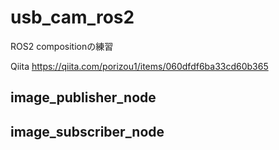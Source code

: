 # usb_cam_ros2

ROS2 compositionの練習


Qiita
https://qiita.com/porizou1/items/060dfdf6ba33cd60b365


## image_publisher_node


## image_subscriber_node

